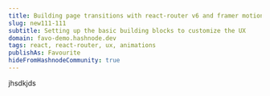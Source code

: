 ```yaml
---
title: Building page transitions with react-router v6 and framer motion
slug: new111-111
subtitle: Setting up the basic building blocks to customize the UX
domain: favo-demo.hashnode.dev
tags: react, react-router, ux, animations
publishAs: Favourite
hideFromHashnodeCommunity: true
---
```


jhsdkjds
